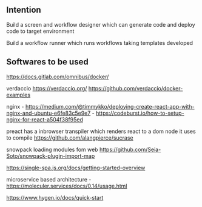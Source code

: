 ## Intention

Build a screen and workflow designer which can generate code and deploy code to target environment

Build a workflow runner which runs workflows taking templates developed

## Softwares to be used

https://docs.gitlab.com/omnibus/docker/

verdaccio
	https://verdaccio.org/
	https://github.com/verdaccio/docker-examples


nginx 
	- https://medium.com/@timmykko/deploying-create-react-app-with-nginx-and-ubuntu-e6fe83c5e9e7
	- https://codeburst.io/how-to-setup-nginx-for-react-a504f38f95ed



preact has a inbrowser transpiler which renders react to a dom node
it uses to compile
https://github.com/alangpierce/sucrase


snowpack loading modules fom web https://github.com/Seia-Soto/snowpack-plugin-import-map


https://single-spa.js.org/docs/getting-started-overview


microservice based architecture - https://moleculer.services/docs/0.14/usage.html
 
 
https://www.hygen.io/docs/quick-start 